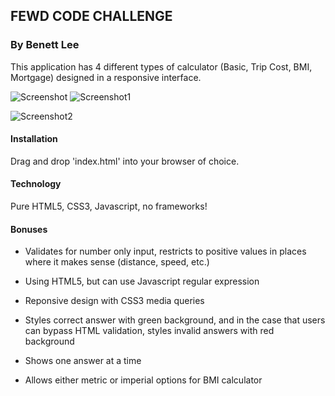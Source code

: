 ## FEWD CODE CHALLENGE
### By Benett Lee

This application has 4 different types of calculator (Basic, Trip Cost, BMI, Mortgage) designed in a responsive interface. 

![Screenshot](http://s22.postimg.org/tt5swu2hd/Screen_Shot_2016_04_16_at_12_47_45_PM.png)
![Screenshot1](http://s22.postimg.org/gaub6t0y9/Screen_Shot_2016_04_16_at_12_48_09_PM.png)

![Screenshot2](http://s22.postimg.org/59z61s8pd/Screen_Shot_2016_04_16_at_12_49_24_PM.png)

#### Installation

Drag and drop 'index.html' into your browser of choice.

#### Technology

Pure HTML5, CSS3, Javascript, no frameworks!

#### Bonuses

* Validates for number only input, restricts to positive values in places where it makes sense (distance, speed, etc.)

- Using HTML5, but can use Javascript regular expression

* Reponsive design with CSS3 media queries 

* Styles correct answer with green background, and in the case that users can bypass HTML validation, styles invalid answers with red background

* Shows one answer at a time

* Allows either metric or imperial options for BMI calculator

